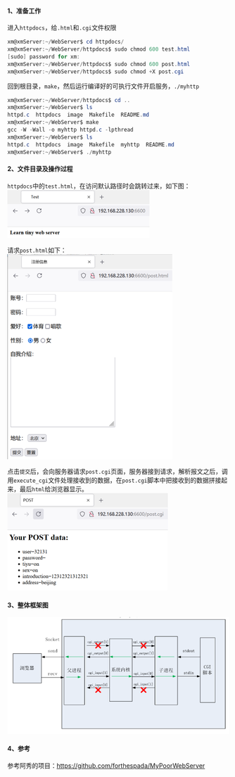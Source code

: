 #### 1、准备工作

进入`httpdocs`，给`.html`和`.cgi`文件权限

```powershell
xm@xmServer:~/WebServer$ cd httpdocs/
xm@xmServer:~/WebServer/httpdocs$ sudo chmod 600 test.html 
[sudo] password for xm: 
xm@xmServer:~/WebServer/httpdocs$ sudo chmod 600 post.html 
xm@xmServer:~/WebServer/httpdocs$ sudo chmod +X post.cgi 
```

回到根目录，`make`，然后运行编译好的可执行文件开启服务，`./myhttp`

```powershell
xm@xmServer:~/WebServer/httpdocs$ cd ..
xm@xmServer:~/WebServer$ ls
httpd.c  httpdocs  image  Makefile  README.md
xm@xmServer:~/WebServer$ make
gcc -W -Wall -o myhttp httpd.c -lpthread
xm@xmServer:~/WebServer$ ls
httpd.c  httpdocs  image  Makefile  myhttp  README.md
xm@xmServer:~/WebServer$ ./myhttp 
```

#### 2、文件目录及操作过程

`httpdocs`中的`test.html`，在访问默认路径时会跳转过来，如下图：
<img src="README.assets/1625573718446.png" alt="1625573718446" style="zoom:50%;" />

请求`post.html`如下：
<img src="README.assets/1625573695578.png" alt="1625573695578" style="zoom:50%;" />

点击`提交`后，会向服务器请求`post.cgi`页面，服务器接到请求，解析报文之后，调用`execute_cgi`文件处理接收到的数据，在`post.cgi`脚本中把接收到的数据拼接起来，最后`html`给浏览器显示。
<img src="README.assets/1625575501859.png" alt="1625575501859" style="zoom:50%;" />

#### 3、整体框架图

<img src="README.assets/myhttp.png" style="zoom: 80%;" />

#### 4、参考

参考阿秀的项目：https://github.com/forthespada/MyPoorWebServer
